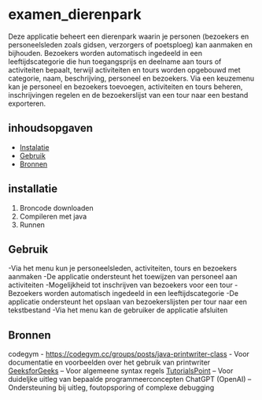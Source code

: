 # examen_dierenpark
Deze applicatie beheert een dierenpark waarin je personen (bezoekers en personeelsleden zoals gidsen, verzorgers of poetsploeg) kan aanmaken en bijhouden. Bezoekers worden automatisch ingedeeld in een leeftijdscategorie die hun toegangsprijs en deelname aan tours of activiteiten bepaalt, terwijl activiteiten en tours worden opgebouwd met categorie, naam, beschrijving, personeel en bezoekers. Via een keuzemenu kan je personeel en bezoekers toevoegen, activiteiten en tours beheren, inschrijvingen regelen en de bezoekerslijst van een tour naar een bestand exporteren.

## inhoudsopgaven
- [Instalatie](#installatie)
- [Gebruik](#gebruik)
- [Bronnen](#bronnen)

## installatie 

1. Broncode downloaden
2. Compileren met java
3. Runnen

## Gebruik
-Via het menu kun je personeelsleden, activiteiten, tours en bezoekers aanmaken
-De applicatie ondersteunt het toewijzen van personeel aan activiteiten
-Mogelijkheid tot inschrijven van bezoekers voor een tour
-Bezoekers worden automatisch ingedeeld in een leeftijdscategorie
-De applicatie ondersteunt het opslaan van bezoekerslijsten per tour naar een tekstbestand
-Via het menu kan de gebruiker de applicatie afsluiten

## Bronnen
codegym - https://codegym.cc/groups/posts/java-printwriter-class - Voor documentatie en voorbeelden over het gebruik van printwriter
[GeeksforGeeks](https://www.geeksforgeeks.org/java/) –  Voor algemeene syntax regels
[TutorialsPoint](https://www.tutorialspoint.com/java/index.htm) – Voor duideljke uitleg van bepaalde programmeerconcepten
ChatGPT (OpenAI) – Ondersteuning bij uitleg, foutopsporing of complexe debugging
